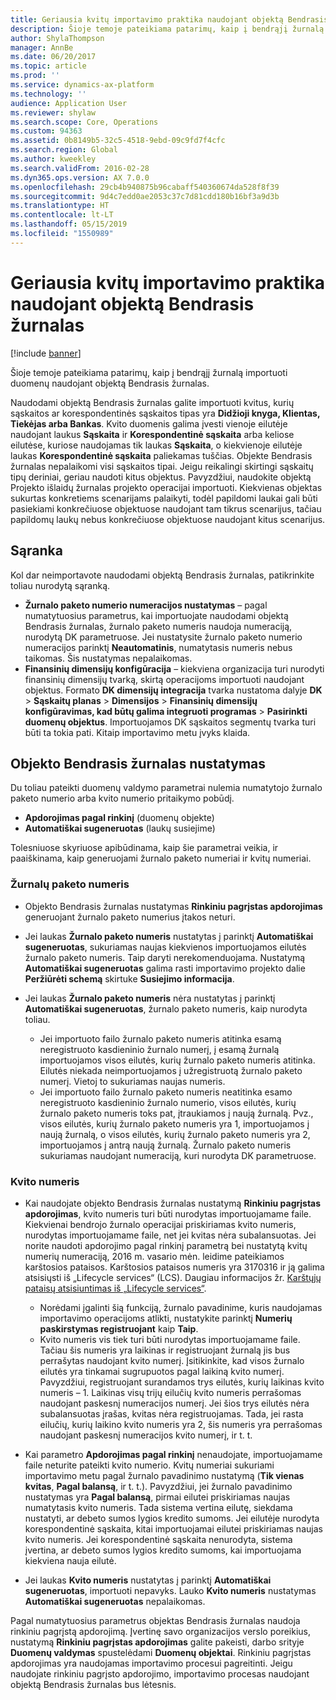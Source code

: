 ```yaml
---
title: Geriausia kvitų importavimo praktika naudojant objektą Bendrasis žurnalas
description: Šioje temoje pateikiama patarimų, kaip į bendrąjį žurnalą importuoti duomenų naudojant objektą Bendrasis žurnalas.
author: ShylaThompson
manager: AnnBe
ms.date: 06/20/2017
ms.topic: article
ms.prod: ''
ms.service: dynamics-ax-platform
ms.technology: ''
audience: Application User
ms.reviewer: shylaw
ms.search.scope: Core, Operations
ms.custom: 94363
ms.assetid: 0b8149b5-32c5-4518-9ebd-09c9fd7f4cfc
ms.search.region: Global
ms.author: kweekley
ms.search.validFrom: 2016-02-28
ms.dyn365.ops.version: AX 7.0.0
ms.openlocfilehash: 29cb4b940875b96cabaff540360674da528f8f39
ms.sourcegitcommit: 9d4c7edd0ae2053c37c7d81cdd180b16bf3a9d3b
ms.translationtype: HT
ms.contentlocale: lt-LT
ms.lasthandoff: 05/15/2019
ms.locfileid: "1550989"
---
```

# <a name="best-practices-for-importing-vouchers-by-using-the-general-journal-entity"></a>Geriausia kvitų importavimo praktika naudojant objektą Bendrasis žurnalas

[!include [banner](../includes/banner.md)]

Šioje temoje pateikiama patarimų, kaip į bendrąjį žurnalą importuoti duomenų naudojant objektą Bendrasis žurnalas.

Naudodami objektą Bendrasis žurnalas galite importuoti kvitus, kurių sąskaitos ar korespondentinės sąskaitos tipas yra **Didžioji knyga, Klientas, Tiekėjas arba Bankas**. Kvito duomenis galima įvesti vienoje eilutėje naudojant laukus **Sąskaita** ir **Korespondentinė sąskaita** arba keliose eilutėse, kuriose naudojamas tik laukas **Sąskaita**, o kiekvienoje eilutėje laukas **Korespondentinė sąskaita** paliekamas tuščias. Objekte Bendrasis žurnalas nepalaikomi visi sąskaitos tipai. Jeigu reikalingi skirtingi sąskaitų tipų deriniai, geriau naudoti kitus objektus. Pavyzdžiui, naudokite objektą Projekto išlaidų žurnalas projekto operacijai importuoti. Kiekvienas objektas sukurtas konkretiems scenarijams palaikyti, todėl papildomi laukai gali būti pasiekiami konkrečiuose objektuose naudojant tam tikrus scenarijus, tačiau papildomų laukų nebus konkrečiuose objektuose naudojant kitus scenarijus.

## <a name="setup"></a>Sąranka
Kol dar neimportavote naudodami objektą Bendrasis žurnalas, patikrinkite toliau nurodytą sąranką.

- **Žurnalo paketo numerio numeracijos nustatymas** – pagal numatytuosius parametrus, kai importuojate naudodami objektą Bendrasis žurnalas, žurnalo paketo numeris naudoja numeraciją, nurodytą DK parametruose. Jei nustatysite žurnalo paketo numerio numeracijos parinktį **Neautomatinis**, numatytasis numeris nebus taikomas. Šis nustatymas nepalaikomas.
- **Finansinių dimensijų konfigūracija** – kiekviena organizacija turi nurodyti finansinių dimensijų tvarką, skirtą operacijoms importuoti naudojant objektus. Formato **DK dimensijų integracija** tvarka nustatoma dalyje **DK** &gt; **Sąskaitų planas** &gt; **Dimensijos** &gt; **Finansinių dimensijų konfigūravimas, kad būtų galima integruoti programas** &gt; **Pasirinkti duomenų objektus**. Importuojamos DK sąskaitos segmentų tvarka turi būti ta tokia pati. Kitaip importavimo metu įvyks klaida.

## <a name="general-journal-entity-setup"></a>Objekto Bendrasis žurnalas nustatymas
Du toliau pateikti duomenų valdymo parametrai nulemia numatytojo žurnalo paketo numerio arba kvito numerio pritaikymo pobūdį.

- **Apdorojimas pagal rinkinį** (duomenų objekte)
- **Automatiškai sugeneruotas** (laukų susiejime)

Tolesniuose skyriuose apibūdinama, kaip šie parametrai veikia, ir paaiškinama, kaip generuojami žurnalo paketo numeriai ir kvitų numeriai.

### <a name="journal-batch-number"></a>Žurnalų paketo numeris

- Objekto Bendrasis žurnalas nustatymas **Rinkiniu pagrįstas apdorojimas** generuojant žurnalo paketo numerius įtakos neturi.
- Jei laukas **Žurnalo paketo numeris** nustatytas į parinktį **Automatiškai sugeneruotas**, sukuriamas naujas kiekvienos importuojamos eilutės žurnalo paketo numeris. Taip daryti nerekomenduojama. Nustatymą **Automatiškai sugeneruotas** galima rasti importavimo projekto dalie **Peržiūrėti schemą** skirtuke **Susiejimo informacija**.
- Jei laukas **Žurnalo paketo numeris** nėra nustatytas į parinktį **Automatiškai sugeneruotas**, žurnalo paketo numeris, kaip nurodyta toliau.

    - Jei importuoto failo žurnalo paketo numeris atitinka esamą neregistruoto kasdieninio žurnalo numerį, į esamą žurnalą importuojamos visos eilutės, kurių žurnalo paketo numeris atitinka. Eilutės niekada neimportuojamos į užregistruotą žurnalo paketo numerį. Vietoj to sukuriamas naujas numeris.
    - Jei importuoto failo žurnalo paketo numeris neatitinka esamo neregistruoto kasdieninio žurnalo numerio, visos eilutės, kurių žurnalo paketo numeris toks pat, įtraukiamos į naują žurnalą. Pvz., visos eilutės, kurių žurnalo paketo numeris yra 1, importuojamos į naują žurnalą, o visos eilutės, kurių žurnalo paketo numeris yra 2, importuojamos į antrą naują žurnalą. Žurnalo paketo numeris sukuriamas naudojant numeraciją, kuri nurodyta DK parametruose.

### <a name="voucher-number"></a>Kvito numeris

- Kai naudojate objekto Bendrasis žurnalas nustatymą **Rinkiniu pagrįstas apdorojimas**, kvito numeris turi būti nurodytas importuojamame faile. Kiekvienai bendrojo žurnalo operacijai priskiriamas kvito numeris, nurodytas importuojamame faile, net jei kvitas nėra subalansuotas. Jei norite naudoti apdorojimo pagal rinkinį parametrą bei nustatytą kvitų numerių numeraciją, 2016 m. vasario mėn. leidime pateikiamos karštosios pataisos. Karštosios pataisos numeris yra 3170316 ir ją galima atsisiųsti iš „Lifecycle services“ (LCS). Daugiau informacijos žr. [Karštųjų pataisų atsisiuntimas iš „Lifecycle services“](../migration-upgrade/download-hotfix-lcs.md).

    - Norėdami įgalinti šią funkciją, žurnalo pavadinime, kuris naudojamas importavimo operacijoms atlikti, nustatykite parinktį **Numerių paskirstymas registruojant** kaip **Taip**.
    - Kvito numeris vis tiek turi būti nurodytas importuojamame faile. Tačiau šis numeris yra laikinas ir registruojant žurnalą jis bus perrašytas naudojant kvito numerį. Įsitikinkite, kad visos žurnalo eilutės yra tinkamai sugrupuotos pagal laikiną kvito numerį. Pavyzdžiui, registruojant surandamos trys eilutės, kurių laikinas kvito numeris – 1. Laikinas visų trijų eilučių kvito numeris perrašomas naudojant paskesnį numeracijos numerį. Jei šios trys eilutės nėra subalansuotas įrašas, kvitas nėra registruojamas. Tada, jei rasta eilučių, kurių laikino kvito numeris yra 2, šis numeris yra perrašomas naudojant paskesnį numeracijos kvito numerį, ir t. t.

- Kai parametro **Apdorojimas pagal rinkinį** nenaudojate, importuojamame faile neturite pateikti kvito numerio. Kvitų numeriai sukuriami importavimo metu pagal žurnalo pavadinimo nustatymą (**Tik vienas kvitas**, **Pagal balansą**, ir t. t.). Pavyzdžiui, jei žurnalo pavadinimo nustatymas yra **Pagal balansą**, pirmai eilutei priskiriamas naujas numatytasis kvito numeris. Tada sistema vertina eilutę, siekdama nustatyti, ar debeto sumos lygios kredito sumoms. Jei eilutėje nurodyta korespondentinė sąskaita, kitai importuojamai eilutei priskiriamas naujas kvito numeris. Jei korespondentinė sąskaita nenurodyta, sistema įvertina, ar debeto sumos lygios kredito sumoms, kai importuojama kiekviena nauja eilutė.
- Jei laukas **Kvito numeris** nustatytas į parinktį **Automatiškai sugeneruotas**, importuoti nepavyks. Lauko **Kvito numeris** nustatymas **Automatiškai sugeneruotas** nepalaikomas.

Pagal numatytuosius parametrus objektas Bendrasis žurnalas naudoja rinkiniu pagrįstą apdorojimą. Įvertinę savo organizacijos verslo poreikius, nustatymą **Rinkiniu pagrįstas apdorojimas** galite pakeisti, darbo srityje **Duomenų valdymas** spustelėdami **Duomenų objektai**. Rinkiniu pagrįstas apdorojimas yra naudojamas importavimo procesui pagreitinti. Jeigu naudojate rinkiniu pagrįsto apdorojimo, importavimo procesas naudojant objektą Bendrasis žurnalas bus lėtesnis.
